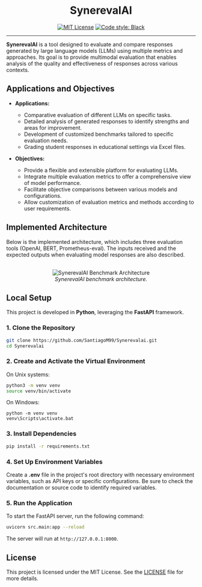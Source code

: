 <h1 align="center">SynerevalAI</h1>

<p align="center">
  <a href="https://opensource.org/licenses/MIT"><img src="https://img.shields.io/badge/license-MIT-green" alt="MIT License"></a>
  <a href="https://github.com/psf/black"><img src="https://img.shields.io/badge/code%20style-black-000000.svg" alt="Code style: Black"></a>
</p>

---

**SynerevalAI** is a tool designed to evaluate and compare responses generated by large language models (LLMs) using multiple metrics and approaches. Its goal is to provide multimodal evaluation that enables analysis of the quality and effectiveness of responses across various contexts.

## Applications and Objectives

- **Applications:**
  - Comparative evaluation of different LLMs on specific tasks.
  - Detailed analysis of generated responses to identify strengths and areas for improvement.
  - Development of customized benchmarks tailored to specific evaluation needs.
  - Grading student responses in educational settings via Excel files.

- **Objectives:**
  - Provide a flexible and extensible platform for evaluating LLMs.
  - Integrate multiple evaluation metrics to offer a comprehensive view of model performance.
  - Facilitate objective comparisons between various models and configurations.
  - Allow customization of evaluation metrics and methods according to user requirements.
    
## Implemented Architecture

Below is the implemented architecture, which includes three evaluation tools (OpenAI, BERT, Prometheus-eval). The inputs received and the expected outputs when evaluating model responses are also described.

<p align="center">
  <br>
  <img src="https://github.com/user-attachments/assets/51b22b59-d3f0-4eb2-9191-afcdd5c6f15b" alt="SynerevalAI Benchmark Architecture">
  <br>
  <em>SynerevalAI benchmark architecture.</em>
</p>

## Local Setup

This project is developed in **Python**, leveraging the **FastAPI** framework.

### 1. Clone the Repository

```bash
git clone https://github.com/SantiagoM99/Synerevalai.git
cd Synerevalai
```

### 2. Create and Activate the Virtual Environment

On Unix systems:

```bash
python3 -m venv venv
source venv/bin/activate
```

On Windows:

```batch
python -m venv venv
venv\Scripts\activate.bat
```

### 3. Install Dependencies

```bash
pip install -r requirements.txt
```

### 4. Set Up Environment Variables

Create a **.env** file in the project's root directory with necessary environment variables, such as API keys or specific configurations. Be sure to check the documentation or source code to identify required variables.

### 5. Run the Application

To start the FastAPI server, run the following command:

```bash
uvicorn src.main:app --reload
```

The server will run at `http://127.0.0.1:8000`.

## License

This project is licensed under the MIT License. See the [LICENSE](https://github.com/SantiagoM99/Synerevalai/blob/main/LICENSE) file for more details.


